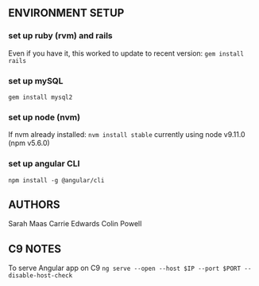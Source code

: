 ## ENVIRONMENT SETUP
### set up ruby (rvm) and rails

Even if you have it, this worked to update to recent version:
`gem install rails`

### set up mySQL
`gem install mysql2`

### set up node (nvm)
If nvm already installed:
`nvm install stable`
currently using node v9.11.0 (npm v5.6.0)

### set up angular CLI
`npm install -g @angular/cli`


## AUTHORS
Sarah Maas
Carrie Edwards
Colin Powell

## C9 NOTES
To serve Angular app on C9 `ng serve --open --host $IP --port $PORT --disable-host-check`